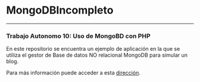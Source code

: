 # MongoDBIncompleto
---

### Trabajo Autonomo 10: Uso de MongoBD con PHP

En este repositorio se encuentra un ejemplo de aplicación en la que se utiliza el gestor de Base de datos NO relacional MongoDB para simular un blog.

Para más información puede acceder a esta [dirección](https://github.com/ualmtorresMongoDBIncompleto).

